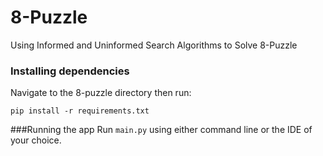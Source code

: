 # 8-Puzzle
Using Informed and Uninformed Search Algorithms to Solve 8-Puzzle

### Installing dependencies
Navigate to the 8-puzzle directory then run:
```commandline
pip install -r requirements.txt
```

###Running the app
Run ```main.py``` using either command line or the IDE of your choice.